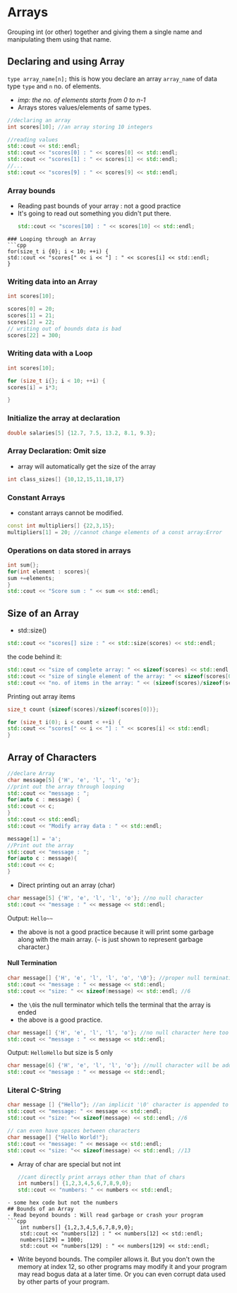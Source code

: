 # Arrays
Grouping int (or other) together and giving them a single name and manipulating them using that name.

## Declaring and using Array

`type array_name[n];` this is how you declare an array `array_name` of data type `type` and `n` no. of elements. 
- *imp: the no. of elements starts from 0 to n-1*
- Arrays stores values/elements of same types.

```cpp
//declaring an array
int scores[10]; //an array storing 10 integers

//reading values
std::cout << std::endl;
std::cout << "scores[0] : " << scores[0] << std::endl;
std::cout << "scores[1] : " << scores[1] << std::endl;
//...
std::cout << "scores[9] : " << scores[9] << std::endl;

```
### Array bounds
- Reading past bounds of your array : not a good practice
- It's going to read out something you didn't put there.
	```cpp
	std::cout << "scores[10] : " << scores[10] << std::endl;
```
### Looping through an Array
```cpp
for(size_t i {0}; i < 10; ++i) {
std::cout << "scores[" << i << "] : " << scores[i] << std::endl;
}
```
### Writing data into an Array
```cpp
int scores[10];

scores[0] = 20;
scores[1] = 21;
scores[2] = 22;
// writing out of bounds data is bad
scores[22] = 300;
```
### Writing data with a Loop
```cpp
int scores[10];

for (size_t i{}; i < 10; ++i) {
scores[i] = i*3;

}
```
### Initialize the array at declaration
```cpp
double salaries[5] {12.7, 7.5, 13.2, 8.1, 9.3};
```
### Array Declaration: Omit size
- array will automatically get the size of the array
```cpp
int class_sizes[] {10,12,15,11,18,17}
```
### Constant Arrays
- constant arrays cannot be modified.
```cpp
const int multipliers[] {22,3,15};
multipliers[1] = 20; //cannot change elements of a const array:Error
```
### Operations on data stored in arrays
```cpp
int sum{};
for(int element : scores){
sum +=elements;
}
std::cout << "Score sum : " << sum << std::endl;
```
## Size of an Array
- std::size() 
```cpp
std::cout << "scores[] size : " << std::size(scores) << std::endl;
```
the code behind it:
```cpp
std::cout << "size of complete array: " << sizeof(scores) << std::endl;
std::cout << "size of single element of the array: " << sizeof(scores[0]) << std::endl;
std::cout << "no. of items in the array: " << (sizeof(scores)/sizeof(scores[0])) << std::endl;
```
Printing out array items
```cpp
size_t count {sizeof(scores)/sizeof(scores[0])};

for (size_t i(0); i < count < ++i) {
std::cout << "scores[" << i << "] : " << scores[i] << std::endl;
}
```
## Array of Characters

```cpp
//declare Array
char message[5] {'H', 'e', 'l', 'l', 'o'};
//print out the array through looping
std::cout << "message : ";
for(auto c : message) {
std::cout << c;
}
std::cout << std::endl;
std::cout << "Modify array data : " << std::endl;

message[1] = 'a';
//Print out the array
std::cout << "message : ";
for(auto c : message){
std::cout << c;
}
```
- Direct printing out an array (char)

```cpp
char message[5] {'H', 'e', 'l', 'l', 'o'}; //no null character
std::cout << "message : " << message << std::endl;
```
Output: `Hello~~`
- the above is not a good practice because it will print some garbage along with the main array. (`~` is just shown to represent garbage character.)
#### Null Termination
```cpp
char message[] {'H', 'e', 'l', 'l', 'o', '\0'}; //proper null termination i.e. does not define the size of the array
std::cout << "message : " << message << std::endl;
std::cout << "size: " << sizeof(message) << std::endl; //6

```
- the `\0`is the null terminator which tells the terminal that the array is ended
- the above is a good practice.
```cpp
char message[] {'H', 'e', 'l', 'l', 'o'}; //no null character here too i.e. not good practice
std::cout << "message : " << message << std::endl;
```
Output: `HelloHello` but size is 5 only


```cpp
char message[6] {'H', 'e', 'l', 'l', 'o'}; //null character will be added automatically i.e. good practice
std::cout << "message : " << message << std::endl;

```
### Literal C-String
```cpp
char message [] {"Hello"}; //an implicit '\0' character is appended to the end of the string, making it a c-string
std::cout << "message: " << message << std::endl;
std::cout << "size: "<< sizeof(message) << std::endl; //6

// can even have spaces between characters
char message[] {"Hello World!"};
std::cout << "message: " << message << std::endl;
std::cout << "size: "<< sizeof(message) << std::endl; //13
```
- Array of char are special but not int
	```cpp
	//cant directly print arrays other than that of chars
	int numbers[] {1,2,3,4,5,6,7,8,9,0};
	std::cout << "numbers: " << numbers << std::endl;
```
- some hex code but not the numbers
## Bounds of an Array
- Read beyond bounds : Will read garbage or crash your program
```cpp
	int numbers[] {1,2,3,4,5,6,7,8,9,0};
	std::cout << "numbers[12] : " << numbers[12] << std::endl;
	numbers[129] = 1000;
	std::cout << "numbers[129] : " << numbers[129] << std::endl;

```

- Write beyond bounds. The compiler allows it. But you don't own the memory at index 12, so other programs may modify it and your program may read bogus data at a later time. Or you can even corrupt data used by other parts of your program.